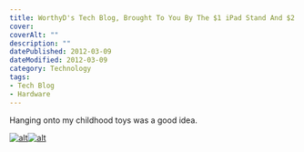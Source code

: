 ```yaml
---
title: WorthyD's Tech Blog, Brought To You By The $1 iPad Stand And $2 Dual Phone
cover: 
coverAlt: ""
description: ""
datePublished: 2012-03-09  
dateModified: 2012-03-09 
category: Technology 
tags:
- Tech Blog
- Hardware
---
```


Hanging onto my childhood toys was a good idea.

[![alt](http://blog.worthyd.com/wp-content/uploads/2012/03/2012-03-08-06.20.31-300x225.jpg)](http://blog.worthyd.com/wp-content/uploads/2012/03/2012-03-08-06.20.31-1024x768.jpg)[![alt](http://blog.worthyd.com/wp-content/uploads/2012/03/2012-03-08-06.21.24-300x225.jpg)](http://blog.worthyd.com/wp-content/uploads/2012/03/2012-03-08-06.21.24-1024x768.jpg)
